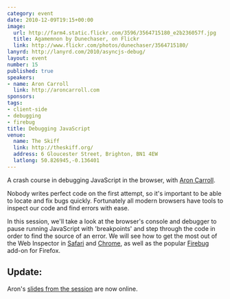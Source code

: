 ```yaml
---
category: event
date: 2010-12-09T19:15+00:00
image:
  url: http://farm4.static.flickr.com/3596/3564715180_e2b236057f.jpg
  title: Agamemnon by Dunechaser, on Flickr
  link: http://www.flickr.com/photos/dunechaser/3564715180/
lanyrd: http://lanyrd.com/2010/asyncjs-debug/
layout: event
number: 15
published: true
speakers:
- name: Aron Carroll
  link: http://aroncarroll.com
sponsors:
tags:
- client-side
- debugging
- firebug
title: Debugging JavaScript
venue:
  name: The Skiff
  link: http://theskiff.org/
  address: 6 Gloucester Street, Brighton, BN1 4EW
  latlong: 50.826945,-0.136401
---
```


<p class="summary vcard">A crash course in debugging JavaScript in the browser, with <a class="url fn" href="http://twitter.com/ac94">Aron Carroll</a>.</p>

<p>Nobody writes perfect code on the first attempt, so it's important to be able to locate and fix bugs quickly. Fortunately all modern browsers have tools to inspect our code and find errors with ease.</p>

<p>In this session, we'll take a look at the browser's console and debugger to pause running JavaScript with 'breakpoints' and step through the code in order to find the source of an error. We will see how to get the most out of the Web Inspector in <a href="http://developer.apple.com/library/safari/#documentation/AppleApplications/Conceptual/Safari_Developer_Guide/1Introduction/Introduction.html">Safari</a> and <a href="http://www.chromium.org/devtools">Chrome</a>, as well as the popular <a href="http://getfirebug.com">Firebug</a> add-on for Firefox.</p>

<h2>Update:</h2>
<p>Aron's <a href="http://aron.github.com/async-debugging-talk/">slides from the session</a> are now online.</p>
